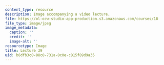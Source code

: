 ```yaml
---
content_type: resource
description: Image accompanying a video lecture.
file: https://ol-ocw-studio-app-production.s3.amazonaws.com/courses/18-01-single-variable-calculus-fall-2006/b6dfb3c088c8731a8c0ec815f89d9a35_lec39.jpg
file_type: image/jpeg
image_metadata:
  caption: ''
  credit: ''
  image-alt: ''
resourcetype: Image
title: Lecture 39
uid: b6dfb3c0-88c8-731a-8c0e-c815f89d9a35
---
```

